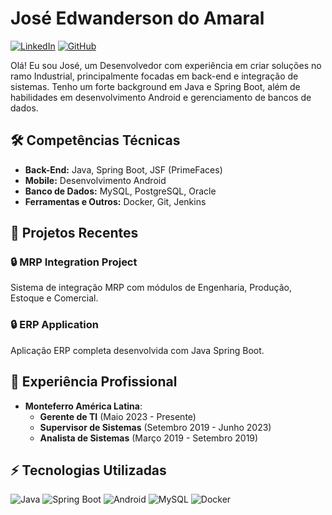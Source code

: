 # José Edwanderson do Amaral

[![LinkedIn](https://img.shields.io/badge/LinkedIn-blue?style=flat-square&logo=linkedin)](https://www.linkedin.com/in/edwanderson)
[![GitHub](https://img.shields.io/badge/GitHub-black?style=flat-square&logo=github)](https://github.com/Edwanderson)

Olá! 
Eu sou José, um Desenvolvedor com experiência em criar soluções no ramo Industrial, principalmente focadas em back-end e integração de sistemas. Tenho um forte background em Java e Spring Boot, além de habilidades em desenvolvimento Android e gerenciamento de bancos de dados.

## 🛠️ Competências Técnicas

- **Back-End:** Java, Spring Boot, JSF (PrimeFaces)
- **Mobile:** Desenvolvimento Android
- **Banco de Dados:** MySQL, PostgreSQL, Oracle
- **Ferramentas e Outros:** Docker, Git, Jenkins

## 🚀 Projetos Recentes

### 🔒 MRP Integration Project
Sistema de integração MRP com módulos de Engenharia, Produção, Estoque e Comercial.

### 🔒 ERP Application
Aplicação ERP completa desenvolvida com Java Spring Boot.

## 🏢 Experiência Profissional

- **Monteferro América Latina**:
  - **Gerente de TI** (Maio 2023 - Presente)
  - **Supervisor de Sistemas** (Setembro 2019 - Junho 2023)
  - **Analista de Sistemas** (Março 2019 - Setembro 2019)

## ⚡ Tecnologias Utilizadas

![Java](https://img.shields.io/badge/Java-ED8B00?style=for-the-badge&logo=java&logoColor=white)
![Spring Boot](https://img.shields.io/badge/Spring%20Boot-6DB33F?style=for-the-badge&logo=spring&logoColor=white)
![Android](https://img.shields.io/badge/Android-3DDC84?style=for-the-badge&logo=android&logoColor=white)
![MySQL](https://img.shields.io/badge/MySQL-005C84?style=for-the-badge&logo=mysql&logoColor=white)
![Docker](https://img.shields.io/badge/Docker-2496ED?style=for-the-badge&logo=docker&logoColor=white)





